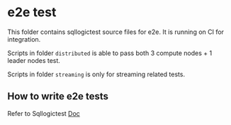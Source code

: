 # e2e test

This folder contains sqllogictest source files for e2e. It is running on CI for integration.

Scripts in folder `distributed` is able to pass both 3 compute nodes + 1 leader nodes test.

Scripts in folder `streaming` is only for streaming related tests.


## How to write e2e tests
Refer to Sqllogictest [Doc](https://www.sqlite.org/sqllogictest/doc/trunk/about.wiki)

